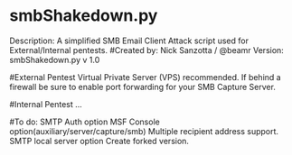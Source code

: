 # smbShakedown.py
  Description: A simplified SMB Email Client Attack script used for External/Internal pentests.
  #Created by: Nick Sanzotta / @beamr
  Version: smbShakedown.py v 1.0

#External Pentest
  Virtual Private Server (VPS) recommended.
  If behind a firewall be sure to enable port forwarding for your SMB Capture Server.

#Internal Pentest
  ...


#To do:
  SMTP Auth option
  MSF Console option(auxiliary/server/capture/smb)
  Multiple recipient address support.
  SMTP local server option
  Create forked version.
